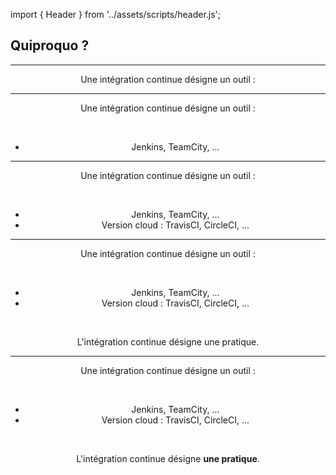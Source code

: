 import { Header } from '../assets/scripts/header.js';

<!-- sectionTitle: Quiproquo ? -->

## Quiproquo ?

---

<Header title="Intégration Continue" section="Quiproquo ?" />

Une intégration continue désigne un outil :

---

<Header title="Intégration Continue" section="Quiproquo ?" />

Une intégration continue désigne un outil :

<br/>

- Jenkins, TeamCity, ...

---

<Header title="Intégration Continue" section="Quiproquo ?" />

Une intégration continue désigne un outil :

<br/>

- Jenkins, TeamCity, ...
- Version cloud : TravisCI, CircleCI, ...

---

<Header title="Intégration Continue" section="Quiproquo ?" />

Une intégration continue désigne un outil :

<br/>

- Jenkins, TeamCity, ...
- Version cloud : TravisCI, CircleCI, ...

<br/>

L'intégration continue désigne une pratique.

---

<Header title="Intégration Continue" section="Quiproquo ?" />

Une intégration continue désigne un outil :

<br/>

- Jenkins, TeamCity, ...
- Version cloud : TravisCI, CircleCI, ...

<br/>

L'intégration continue désigne **une pratique**.
